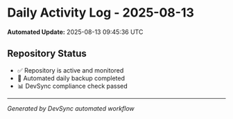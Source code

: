 # Daily Activity Log - 2025-08-13

**Automated Update:** 2025-08-13 09:45:36 UTC

## Repository Status
- ✅ Repository is active and monitored
- 🔄 Automated daily backup completed
- 📊 DevSync compliance check passed

---
*Generated by DevSync automated workflow*
